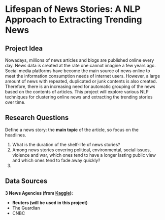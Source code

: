 # Lifespan of News Stories: A NLP Approach to Extracting Trending News

## Project Idea
Nowadays, millions of news articles and blogs are published online every day. News data is created at the rate one cannot imagine a few years ago. Social media platforms have become the main source of news online to meet the information consumption needs of internet users. However, a large amount of news with repeated, duplicated or junk contents is also created. Therefore, there is an increasing need for automatic grouping of the news based on the contents of articles. This project will explore various NLP techniques for clustering online news and extracting the trending stories over time.

## Research Questions
Define a news story: the <b>main topic</b> of the article, so focus on the headlines.
1. What is the duration of the shelf-life of news stories?
2. Among news stories covering political, environmental, social issues, violence and war, which ones tend to have a longer lasting public view and which ones tend to fade away quickly?
3. 
## Data Sources
<b>3 News Agencies (from [Kaggle](https://www.kaggle.com/notlucasp/financial-news-headlines)):</b>
- <b>Reuters (will be used in this project)</b>
- The Guardian
- CNBC
